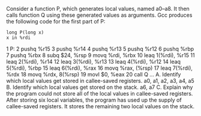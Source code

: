 Consider a function P, which generates local values, named a0–a8. It then calls function Q using these generated values as arguments. Gcc produces the following code for the first part of P:

	long P(long x)
	x in %rdi
1	P:
2	pushq	%r15
3	pushq	%r14
4	pushq	%r13
5	pushq	%r12
6	pushq	%rbp
7	pushq	%rbx
8	subq	$24, %rsp
9	movq	%rdi, %rbx
10	leaq	1(%rdi), %r15
11	leaq	2(%rdi), %r14
12	leaq	3(%rdi), %r13
13	leaq	4(%rdi), %r12
14	leaq	5(%rdi), %rbp
15	leaq	6(%rdi), %rax
16	movq	%rax, (%rsp)
17	leaq	7(%rdi), %rdx
18	movq	%rdx, 8(%rsp)
19	movl	$0, %eax
20	call	Q
...
A. Identify which local values get stored in callee-saved registers.
a0, a1, a2, a3, a4, a5
B. Identify which local values get stored on the stack.
a6, a7
C. Explain why the program could not store all of the local values in callee-saved registers.
After storing six local variables, the program has used up the supply of callee-saved registers. It stores the remaining two local values on the stack.